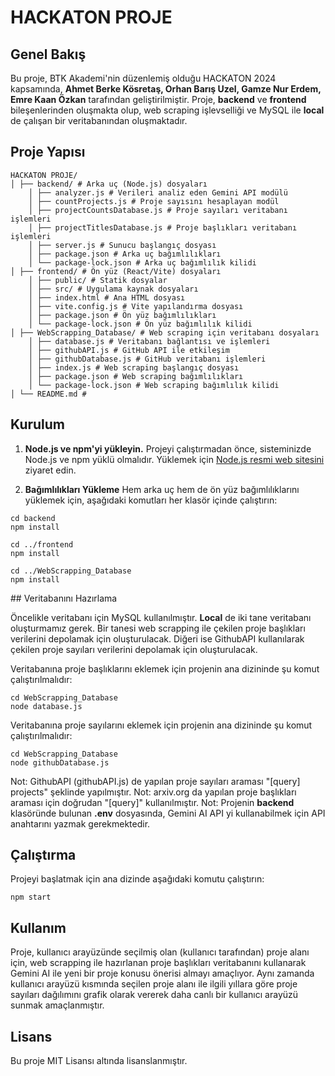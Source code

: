 # HACKATON PROJE

## Genel Bakış
Bu proje, BTK Akademi'nin düzenlemiş olduğu HACKATON 2024 kapsamında, **Ahmet Berke Kösretaş, Orhan Barış Uzel, Gamze Nur Erdem, Emre Kaan Özkan** tarafından geliştirilmiştir. Proje, **backend** ve **frontend** bileşenlerinden oluşmakta olup, web scraping işlevselliği ve MySQL ile **local** de çalışan bir veritabanından oluşmaktadır.


## Proje Yapısı
```
HACKATON PROJE/ 
│ ├── backend/ # Arka uç (Node.js) dosyaları 
    │ ├── analyzer.js # Verileri analiz eden Gemini API modülü 
    │ ├── countProjects.js # Proje sayısını hesaplayan modül 
    │ ├── projectCountsDatabase.js # Proje sayıları veritabanı işlemleri 
    │ ├── projectTitlesDatabase.js # Proje başlıkları veritabanı işlemleri 
    │ ├── server.js # Sunucu başlangıç dosyası 
    │ ├── package.json # Arka uç bağımlılıkları 
    │ └── package-lock.json # Arka uç bağımlılık kilidi 
│ ├── frontend/ # Ön yüz (React/Vite) dosyaları 
    │ ├── public/ # Statik dosyalar 
    │ ├── src/ # Uygulama kaynak dosyaları 
    │ ├── index.html # Ana HTML dosyası 
    │ ├── vite.config.js # Vite yapılandırma dosyası 
    │ ├── package.json # Ön yüz bağımlılıkları 
    │ └── package-lock.json # Ön yüz bağımlılık kilidi 
│ ├── WebScrapping_Database/ # Web scraping için veritabanı dosyaları 
    │ ├── database.js # Veritabanı bağlantısı ve işlemleri 
    │ ├── githubAPI.js # GitHub API ile etkileşim 
    │ ├── githubDatabase.js # GitHub veritabanı işlemleri 
    │ ├── index.js # Web scraping başlangıç dosyası 
    │ ├── package.json # Web scraping bağımlılıkları 
    │ └── package-lock.json # Web scraping bağımlılık kilidi 
│ └── README.md #
```

## Kurulum

1. **Node.js ve npm'yi yükleyin.**
   Projeyi çalıştırmadan önce, sisteminizde Node.js ve npm yüklü olmalıdır. Yüklemek için [Node.js resmi web sitesini](https://nodejs.org/) ziyaret edin.

2. **Bağımlılıkları Yükleme**
   Hem arka uç hem de ön yüz bağımlılıklarını yüklemek için, aşağıdaki komutları her klasör içinde çalıştırın:

```
cd backend
npm install

cd ../frontend
npm install

cd ../WebScrapping_Database
npm install
```

## Veritabanını Hazırlama

Öncelikle veritabanı için MySQL kullanılmıştır. **Local** de iki tane veritabanı oluşturmamız gerek. Bir tanesi web scrapping ile çekilen proje başlıkları verilerini depolamak için oluşturulacak. Diğeri ise GithubAPI kullanılarak çekilen proje sayıları verilerini depolamak için oluşturulacak.

Veritabanına proje başlıklarını eklemek için projenin ana dizininde şu komut çalıştırılmalıdır:

```
cd WebScrapping_Database
node database.js
```

Veritabanına proje sayılarını eklemek için projenin ana dizininde şu komut çalıştırılmalıdır:

```
cd WebScrapping_Database
node githubDatabase.js
```

Not: GithubAPI (githubAPI.js) de yapılan proje sayıları araması "[query] projects" şeklinde yapılmıştır.
Not: arxiv.org da yapılan proje başlıkları araması için doğrudan "[query]" kullanılmıştır.
Not: Projenin **backend** klasöründe bulunan **.env** dosyasında, Gemini AI API yi kullanabilmek için API anahtarını yazmak gerekmektedir.

## Çalıştırma
Projeyi başlatmak için ana dizinde aşağıdaki komutu çalıştırın:

```
npm start
```

## Kullanım
Proje, kullanıcı arayüzünde seçilmiş olan (kullanıcı tarafından) proje alanı için, web scrapping ile hazırlanan proje başlıkları veritabanını kullanarak Gemini AI ile yeni bir proje konusu önerisi almayı amaçlıyor. Aynı zamanda kullanıcı arayüzü kısmında seçilen proje alanı ile ilgili yıllara göre proje sayıları dağılımını grafik olarak vererek daha canlı bir kullanıcı arayüzü sunmak amaçlanmıştır.

## Lisans
Bu proje MIT Lisansı altında lisanslanmıştır.